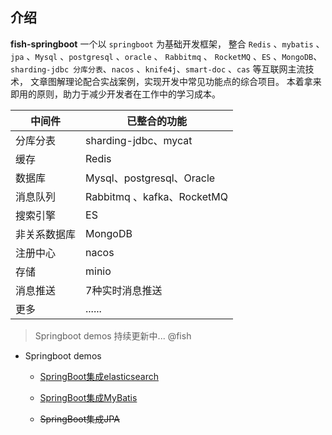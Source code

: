 
## 介绍

**fish-springboot** 一个以 `springboot` 为基础开发框架，
整合 `Redis` 、`mybatis` 、`jpa` 、`Mysql` 、`postgresql` 、`oracle` 、 `Rabbitmq` 、 `RocketMQ` 、`ES` 、`MongoDB`、`sharding-jdbc
分库分表`、`nacos` 、`knife4j`、`smart-doc` 、`cas` 等互联网主流技术，
文章图解理论配合实战案例，实现开发中常见功能点的综合项目。
本着拿来即用的原则，助力于减少开发者在工作中的学习成本。

中间件 | 已整合的功能
-------- | -----
分库分表 | sharding-jdbc、mycat
缓存  | Redis
数据库  | Mysql、postgresql、Oracle
消息队列  | Rabbitmq 、kafka、RocketMQ
搜索引擎  | ES
非关系数据库  | MongoDB
注册中心  | nacos
存储  | minio
消息推送  | 7种实时消息推送
更多 | ......


> Springboot demos 持续更新中... @fish

- Springboot demos
    - [SpringBoot集成elasticsearch](elasticsearch/README.md)
    - [SpringBoot集成MyBatis](mybatis/README.md)
    
    - ~~SpringBoot集成JPA~~